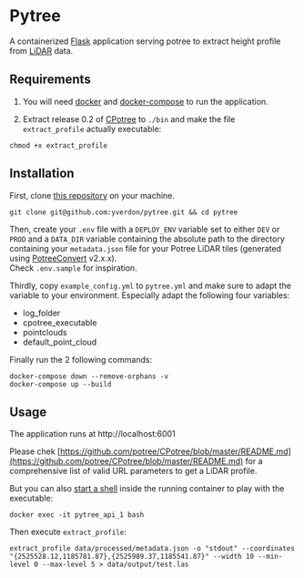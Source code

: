 # Pytree

A containerized [Flask](http://flask.pocoo.org/) application serving potree to extract
height profile from [LiDAR](https://en.wikipedia.org/wiki/Lidar) data.


## Requirements    
1. You will need [docker](https://docs.docker.com/get-docker/) and [docker-compose](https://docs.docker.com/compose/install/) to run the application.

2. Extract release 0.2 of [CPotree](https://github.com/potree/CPotree/releases/tag/0.2)
to `./bin` and make the file `extract_profile` actually executable:

```
chmod +x extract_profile
```

## Installation

First, clone [this repository](https://github.com/yverdon/pytree) on your machine.

```
git clone git@github.com:yverdon/pytree.git && cd pytree
```

Then, create your `.env` file with a `DEPLOY_ENV` variable set to either `DEV`
or `PROD` and a `DATA_DIR` variable containing the absolute path to the directory
containing your `metadata.json` file for your Potree LiDAR tiles (generated using
[PotreeConvert](https://github.com/potree/PotreeConverter) v2.x.x).    
Check `.env.sample` for inspiration.

Thirdly, copy `example_config.yml` to `pytree.yml` and make sure to adapt the variable to your environment.
Especially adapt the following four variables:
  - log_folder
  - cpotree_executable
  - pointclouds
  - default_point_cloud

Finally run the 2 following commands:    

```
docker-compose down --remove-orphans -v    
docker-compose up --build    
```

## Usage

The application runs at http://localhost:6001

Please chek [https://github.com/potree/CPotree/blob/master/README.md](https://github.com/potree/CPotree/blob/master/README.md) for a comprehensive list of valid URL parameters to get a LiDAR profile.

But you can also [start a shell](https://docs.docker.com/engine/reference/commandline/exec/) inside the running container to play with the executable:

```
docker exec -it pytree_api_1 bash
```

Then execute `extract_profile`:    

```
extract_profile data/processed/metadata.json -o "stdout" --coordinates "{2525528.12,1185781.87},{2525989.37,1185541.87}" --width 10 --min-level 0 --max-level 5 > data/output/test.las
```
